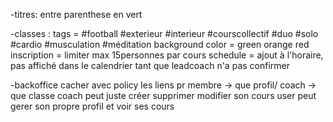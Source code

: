 -titres:
entre parenthese en vert

-classes : 
tags             = #football #exterieur #interieur #courscollectif #duo #solo #cardio #musculation #méditation
background color = green orange red
inscription      = limiter max 15personnes par cours
schedule         = ajout à l'horaire, pas affiché dans le calendrier tant que leadcoach n'a pas confirmer

-backoffice
cacher avec policy les liens pr membre -> que profil/ coach -> que classe
coach peut juste créer supprimer modifier son cours 
user peut gerer son propre profil et voir ses cours  

